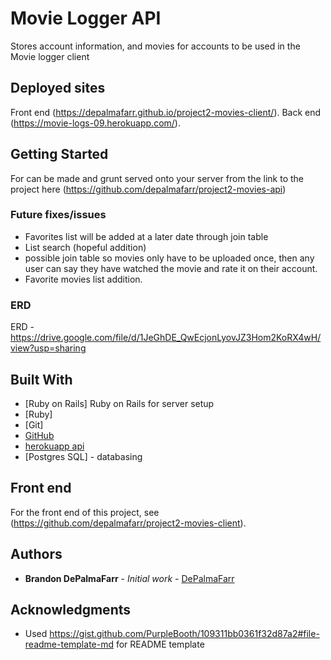 # Movie Logger API

Stores account information, and movies for accounts to be used in the Movie logger client


## Deployed sites

Front end (https://depalmafarr.github.io/project2-movies-client/).
Back end (https://movie-logs-09.herokuapp.com/).

## Getting Started

For can be made and grunt served onto your server from the link to the project here (https://github.com/depalmafarr/project2-movies-api)

### Future fixes/issues

- Favorites list will be added at a later date through join table
- List search (hopeful addition)
- possible join table so movies only have to be uploaded once, then any user can say they have watched the movie and rate it on their account.
- Favorite movies list addition.

### ERD

ERD - https://drive.google.com/file/d/1JeGhDE_QwEcjonLyovJZ3Hom2KoRX4wH/view?usp=sharing

## Built With

* [Ruby on Rails] Ruby on Rails for server setup
* [Ruby]
* [Git]
* [GitHub](https://github.com/)
* [herokuapp api](https://www.heroku.com/)
* [Postgres SQL] - databasing

## Front end

For the front end of this project, see (https://github.com/depalmafarr/project2-movies-client).

## Authors

* **Brandon DePalmaFarr** - *Initial work* - [DePalmaFarr](https://github.com/DePalmaFarr)

## Acknowledgments

* Used https://gist.github.com/PurpleBooth/109311bb0361f32d87a2#file-readme-template-md for README template
